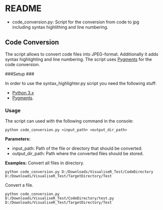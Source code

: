 # README #

* code_conversion.py: Script for the conversion from code to jpg including syntax highlithing and line numbering.

## Code Conversion ##
The script allows to convert code files into JPEG-format.
Additionally it adds syntax highlighting and line numbering.
The script uses [Pygments](http://pygments.org) for the code conversion.

###Setup ###

In order to use the syntax_highlighter.py script you need the following stuff:

* [Python 3.x](https://www.python.org/downloads/)
* [Pygments](http://pygments.org/download/).

### Usage ###
The script can used with the following command in the console:

```
python code_conversion.py <input_path> <output_dir_path>
```

**Parameters:**

* input_path: Path of the file or directory that should be converted.
* output_dir_path: Path where the converted files should be stored.

**Examples:**
Convert all files in directory.
```
python code_conversion.py D:/Downloads/VisualiseR_Test/CodeDirectory D:/Downloads/VisualiseR_Test/TargetDirectory/Test
```

Convert a file.
```
python code_conversion.py D:/Downloads/VisualiseR_Test/CodeDirectory/test.py D:/Downloads/VisualiseR_Test/TargetDirectory/Test
```